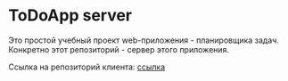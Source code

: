 # ToDoApp server
Это простой учебный проект web-приложения - планировщика задач.  
Конкретно этот репозиторий - сервер этого приложения.  
  
Ссылка на репозиторий клиента: [ссылка](https://github.com/AlexandrShapkin/ToDoAppClient)  
  
